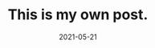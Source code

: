 ---
title: This is my own post.
description: This is a for testing static man.
date: 2021-05-21
tags: second-tag
layout: layouts/post.njk
---
